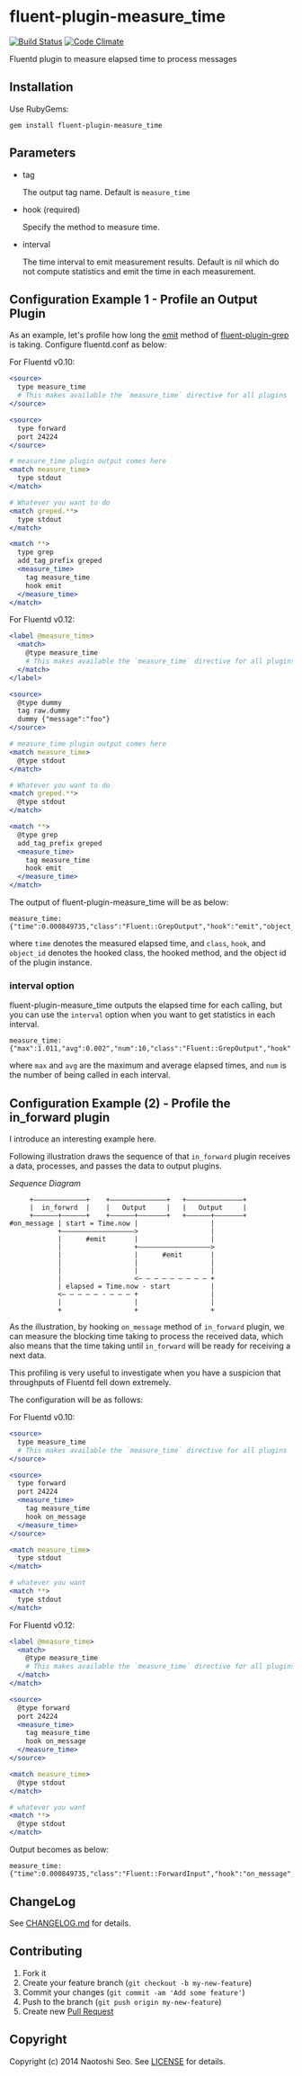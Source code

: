 # fluent-plugin-measure_time

[![Build Status](https://secure.travis-ci.org/sonots/fluent-plugin-measure_time.png?branch=master)](http://travis-ci.org/sonots/fluent-plugin-measure_time)
[![Code Climate](https://codeclimate.com/github/sonots/fluent-plugin-measure_time.png)](https://codeclimate.com/github/sonots/fluent-plugin-measure_time)

Fluentd plugin to measure elapsed time to process messages


## Installation

Use RubyGems:

    gem install fluent-plugin-measure_time

## Parameters

* tag

    The output tag name. Default is `measure_time`

* hook (required)

    Specify the method to measure time.

* interval

    The time interval to emit measurement results. Default is nil which do not compute statistics and emit the time in each measurement.

## Configuration Example 1 - Profile an Output Plugin

As an example, let's profile how long the [emit](https://github.com/sonots/fluent-plugin-grep/blob/master/lib/fluent/plugin/out_grep.rb#L56) method of [fluent-plugin-grep](https://github.com/sonots/fluent-plugin-grep) is taking.
Configure fluentd.conf as below:

For Fluentd v0.10:

```apache
<source>
  type measure_time
  # This makes available the `measure_time` directive for all plugins
</source>

<source>
  type forward
  port 24224
</source>

# measure_time plugin output comes here
<match measure_time>
  type stdout
</match>

# Whatever you want to do
<match greped.**>
  type stdout
</match>

<match **>
  type grep
  add_tag_prefix greped
  <measure_time>
    tag measure_time
    hook emit
  </measure_time>
</match>
```

For Fluentd v0.12:

```apache
<label @measure_time>
  <match>
    @type measure_time
    # This makes available the `measure_time` directive for all plugins
  </match>
</label>

<source>
  @type dummy
  tag raw.dummy
  dummy {"message":"foo"}
</source>

# measure_time plugin output comes here
<match measure_time>
  @type stdout
</match>

# Whatever you want to do
<match greped.**>
  @type stdout
</match>

<match **>
  @type grep
  add_tag_prefix greped
  <measure_time>
    tag measure_time
    hook emit
  </measure_time>
</match>
```

The output of fluent-plugin-measure_time will be as below:

```
measure_time: {"time":0.000849735,"class":"Fluent::GrepOutput","hook":"emit","object_id":83935080}
```

where `time` denotes the measured elapsed time, and `class`, `hook`, and `object_id` denotes the hooked class, the hooked method, and the object id of the plugin instance.

### interval option

fluent-plugin-measure_time outputs the elapsed time for each calling, but you can use the `interval` option when you want to get statistics in each interval.

```
measure_time: {"max":1.011,"avg":0.002","num":10,"class":"Fluent::GrepOutput","hook":"emit","object_id":83935080}
```

where `max` and `avg` are the maximum and average elapsed times, and `num` is the number of being called in each interval.

## Configuration Example (2) - Profile the in_forward plugin

I introduce an interesting example here.

Following illustration draws the sequence of that `in_forward` plugin receives a data, processes, and passes the data to output plugins.

*Sequence Diagram*

```
     +–––––––––––––+    +––––––––––––––+   +––––––––––––––+
     |  in_forwrd  |    |   Output     |   |   Output     |
     +––––––+––––––+    +––––––+–––––––+   +––––––+–––––––+
#on_message | start = Time.now |                  |
            +––––––––––––––––––>                  |
            |      #emit       |                  |
            |                  +––––––––––––––––––>
            |                  |      #emit       |
            |                  |                  |
            |                  |                  |
            |                  <– – – – – – – – – +
            | elapsed = Time.now - start          |
            <– – – – – - – – – +                  |
            |                  |                  |
            +                  +                  +
```

As the illustration, by hooking `on_message` method of `in_forward` plugin,
we can measure the blocking time taking to process the received data,
which also means that the time taking until `in_forward` will be ready for receiving a next data.

This profiling is very useful to investigate when you have a suspicion that throughputs of Fluentd fell down extremely.

The configuration will be as follows:

For Fluentd v0.10:

```apache
<source>
  type measure_time
  # This makes available the `measure_time` directive for all plugins
</source>

<source>
  type forward
  port 24224
  <measure_time>
    tag measure_time
    hook on_message
  </measure_time>
</source>

<match measure_time>
  type stdout
</match>

# whatever you want
<match **>
  type stdout
</match>
```

For Fluentd v0.12:

```apache
<label @measure_time>
  <match>
    @type measure_time
    # This makes available the `measure_time` directive for all plugins
  </match>
</match>

<source>
  @type forward
  port 24224
  <measure_time>
    tag measure_time
    hook on_message
  </measure_time>
</source>

<match measure_time>
  @type stdout
</match>

# whatever you want
<match **>
  @type stdout
</match>
```

Output becomes as below:

```
measure_time: {"time":0.000849735,"class":"Fluent::ForwardInput","hook":"on_message","object_id":83935080}
```

## ChangeLog

See [CHANGELOG.md](CHANGELOG.md) for details.

## Contributing

1. Fork it
2. Create your feature branch (`git checkout -b my-new-feature`)
3. Commit your changes (`git commit -am 'Add some feature'`)
4. Push to the branch (`git push origin my-new-feature`)
5. Create new [Pull Request](../../pull/new/master)

## Copyright

Copyright (c) 2014 Naotoshi Seo. See [LICENSE](LICENSE) for details.
